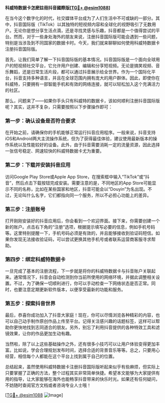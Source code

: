 **科威特数据卡怎麽註冊抖音國際版[[TG💪+ @esim1088](https://t.me/s/esim1088)]**

在当今这个数字化的时代，社交媒体平台成为了人们生活中不可或缺的一部分。其中，抖音国际版（TikTok）以其独特的短视频内容和全球化的视野吸引了无数用户。无论你是想分享生活点滴，还是寻找灵感与乐趣，抖音都是一个值得尝试的平台。然而，对于一些身处海外的朋友来说，注册抖音国际版可能会遇到一些问题，特别是当涉及到不同国家的数据卡时。今天，我们就来聊聊如何使用科威特数据卡注册抖音国际版。

首先，让我们简单了解一下抖音国际版的基本情况。抖音国际版是一个面向全球用户的短视频社交平台，它允许用户创建、编辑和分享短视频。无论是搞笑视频、音乐舞蹈，还是日常生活片段，都可以通过抖音展示给全世界。作为一个国际化平台，抖音支持多种语言，并且在全球范围内拥有庞大的用户群体。因此，即使你在科威特，只要拥有一部智能手机和有效的网络连接，就可以轻松加入这个充满活力的社区。

那么，问题来了——如果你手头只有科威特的数据卡，该如何顺利注册抖音国际版呢？其实，这并不复杂，只需要按照以下步骤操作即可：

### 第一步：确认设备是否符合要求

在开始之前，请确保你的手机能够正常运行抖音应用程序。一般来说，抖音支持iOS和Android两大主流操作系统，但为了获得最佳体验，建议使用最新版本的操作系统以及性能较好的设备。此外，由于抖音需要消耗一定的流量资源，因此选择一张信号稳定、网速较快的科威特数据卡尤为重要。

### 第二步：下载并安装抖音应用

访问Google Play Store或Apple App Store，在搜索框中输入“TikTok”或“抖音”，然后点击下载按钮完成安装。需要注意的是，不同地区的App Store可能显示不同的名称，比如在某些国家和地区，抖音可能会以“Douyin”为名出现。不过，无论叫什么名字，它们都指向同一个服务，所以不必担心功能上的差异。

### 第三步：注册账号

打开刚刚安装好的抖音应用后，你会看到一个欢迎界面。接下来，你需要创建一个新的账户。点击右下角的“注册”选项，根据提示填写必要的信息，例如手机号码等。这里特别提醒一下，手机号码必须是有效的，并且能够接收到验证码短信。如果你发现无法接收验证码，可以尝试更换其他手机号或者联系运营商客服寻求帮助。

### 第四步：绑定科威特数据卡

一旦完成了基本的注册流程，下一步就是将你的科威特数据卡与抖音账户关联起来。通常情况下，抖音会自动检测到你当前所使用的网络环境，并据此调整相关设置。不过，为了确保一切顺利进行，你可以手动检查一下网络状态是否正常。同时，也要注意定期更新软件版本，以便享受最新的功能和服务。

### 第五步：探索抖音世界

最后，恭喜你成功加入了抖音大家庭！现在，你可以尽情浏览各种精彩的内容，也可以自己动手制作原创作品上传至平台。记得关注感兴趣的话题标签，这样可以帮助你更快地找到志同道合的朋友。另外，别忘了利用抖音提供的各种特效工具和滤镜效果，让你的作品更加生动有趣。

当然啦，除了以上这些基础操作之外，还有很多小技巧可以让用户体验变得更加丰富。比如说，学会合理规划发布时间，选择合适的背景音乐等等。总之，只要用心经营，相信每个人都能在这个平台上找到属于自己的位置。

总结起来，虽然使用科威特数据卡注册抖音国际版听起来似乎有些麻烦，但实际上只要掌握了正确的方法，整个过程其实非常简单快捷。希望本文能够为大家提供有用的指导，让大家能够在海外也能畅享抖音带来的快乐时光。如果还有任何疑问，不妨随时查阅官方文档或者咨询专业人士哦！

[[TG💪+ @esim1088](https://t.me/s/esim1088) ![Image](https://i.postimg.cc/4NQfJmqS/Snipaste-2025-05-13-00-14-12.png)]